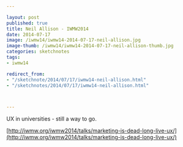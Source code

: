 ```yaml
---

layout: post
published: true
title: Neil Allison - IWMW2014
date: 2014-07-17
image: /iwmw14/iwmw14-2014-07-17-neil-allison.jpg
image-thumb: /iwmw14/iwmw14-2014-07-17-neil-allison-thumb.jpg
categories: sketchnotes
tags: 
- iwmw14

redirect_from:
- "/sketchnote/2014/07/17/iwmw14-neil-allison.html"
- "/sketchnotes/2014/07/17/iwmw14-neil-allison.html"



---
```


UX in universities - still a way to go.

[http://iwmw.org/iwmw2014/talks/marketing-is-dead-long-live-ux/](http://iwmw.org/iwmw2014/talks/marketing-is-dead-long-live-ux/)